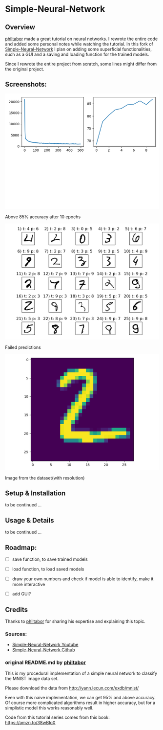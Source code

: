 # Simple-Neural-Network

## Overview
[philtabor](https://github.com/philtabor) made a great tutorial on neural networks. I rewrote the entire code and added some personal notes while watching the tutorial.
In this fork of [Simple-Neural-Network](https://github.com/philtabor/Simple-Neural-Network) I plan on adding some superficial functionalities, such as a GUI and a saving and loading function for the trained models.

Since I rewrote the entire project from scratch, some lines might differ from the original project.

## Screenshots:

![Learning and accuracy](https://github.com/if18b189/Simple-Neural-Network/blob/master/screenshots/results.PNG)

Above 85% accuracy after 10 epochs

![NN deteced Mistakes](https://github.com/if18b189/Simple-Neural-Network/blob/master/screenshots/mistakes.PNG)

Failed predictions

![Number](https://github.com/if18b189/Simple-Neural-Network/blob/master/screenshots/number.PNG)

Image from the dataset(with resolution)

## Setup & Installation

to be continued ... 

## Usage & Details

to be continued ... 

## Roadmap:
- [ ] save function, to save trained models
- [ ] load function, to load saved models
- [ ] draw your own numbers and check if model is able to identify, make it more interactive
- [ ] add GUI?



## Credits

Thanks to [philtabor](https://github.com/philtabor) for sharing his expertise and explaining this topic.

### Sources: 

* [Simple-Neural-Network Youtube](https://www.youtube.com/watch?v=jmQwYVeCUVI&list=PL-9x0_FO_lglas4qwPt2n-hgY2Wd3xKqs&index=1)
* [Simple-Neural-Network Github](https://github.com/philtabor/Simple-Neural-Network)

### original README.md by [philtabor](https://github.com/philtabor)

This is my procedural implementation of a simple neural network to classify the MNIST image data set.

Please download the data from http://yann.lecun.com/exdb/mnist/

Even with this naive implementation, we can get 95% and above accuracy. Of course more
complicated algorithms result in higher accuracy, but for a simplistic model this works reasonably well.

Code from this tutorial series comes from this book:
https://amzn.to/38wBIoX